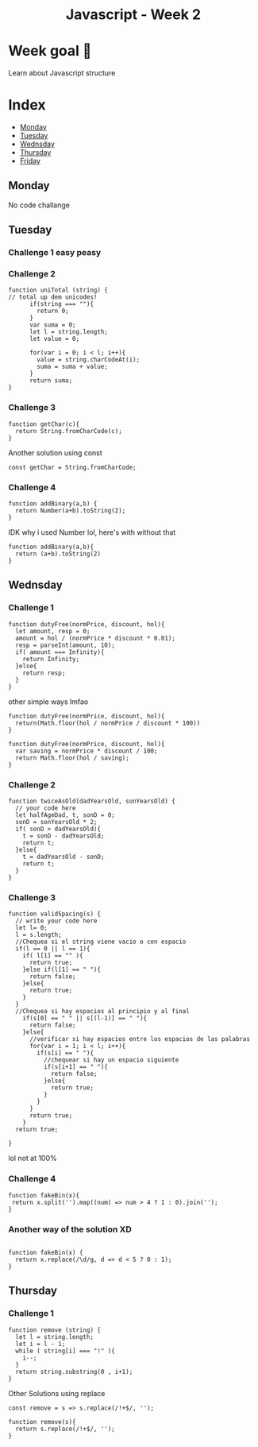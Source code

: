 <h1 align="center">Javascript - Week 2</h1>

# Week goal 🏁

<p>Learn about Javascript structure</p>

# Index
- [Monday](#monday)
- [Tuesday](#tuesday)
- [Wednsday](#wednsday)
- [Thursday](#thursday)
- [Friday](#friday)

## Monday
No code challange

## Tuesday
### Challenge 1 easy peasy
### Challenge 2
``` 
function uniTotal (string) {
// total up dem unicodes!
      if(string === ""){
        return 0;
      }
      var suma = 0;
      let l = string.length;
      let value = 0;
  
      for(var i = 0; i < l; i++){
        value = string.charCodeAt(i);        
        suma = suma + value;
      }
      return suma;
}
``` 
### Challenge 3
``` 
function getChar(c){
  return String.fromCharCode(c);
}
``` 
Another solution using const 
``` 
const getChar = String.fromCharCode;
``` 
### Challenge 4
``` 
function addBinary(a,b) {
  return Number(a+b).toString(2);
}
``` 
IDK why i used Number lol, here's with without that
``` 
function addBinary(a,b){
  return (a+b).toString(2)
}
``` 

## Wednsday
### Challenge 1
``` 
function dutyFree(normPrice, discount, hol){
  let amount, resp = 0;
  amount = hol / (normPrice * discount * 0.01);
  resp = parseInt(amount, 10);
  if( amount === Infinity){
    return Infinity;
  }else{
    return resp;
  }
}
``` 
other simple ways lmfao
``` 
function dutyFree(normPrice, discount, hol){
  return(Math.floor(hol / normPrice / discount * 100))
}
``` 
``` 
function dutyFree(normPrice, discount, hol){
  var saving = normPrice * discount / 100;
  return Math.floor(hol / saving);
}
``` 
### Challenge 2
``` 
function twiceAsOld(dadYearsOld, sonYearsOld) {
  // your code here
  let halfAgeDad, t, sonD = 0;
  sonD = sonYearsOld * 2;
  if( sonD > dadYearsOld){
    t = sonD - dadYearsOld;
    return t;
  }else{
    t = dadYearsOld - sonD;
    return t;
  }
}
``` 
### Challenge 3
``` 
function validSpacing(s) {
  // write your code here
  let l= 0;
  l = s.length;
  //Chequea si el string viene vacio o con espacio
  if(l == 0 || l == 1){
    if( l[1] == "" ){      
      return true;
    }else if(l[1] == " "){
      return false;
    }else{
      return true;
    }
  }  
  //Chequea si hay espacios al principio y al final
    if(s[0] == " " || s[(l-1)] == " "){      
      return false;
    }else{
      //verificar si hay espacios entre los espacios de las palabras
      for(var i = 1; i < l; i++){
        if(s[i] == " "){
          //chequear si hay un espacio siguiente
          if(s[i+1] == " "){
            return false;
          }else{
            return true;
          }
        }
      }
      return true;
    }
  return true;
  
}
``` 
lol not at 100%
### Challenge 4
``` 
function fakeBin(x){
 return x.split('').map((num) => num > 4 ? 1 : 0).join('');
}
``` 

### Another way of the solution XD
``` 

function fakeBin(x) {
  return x.replace(/\d/g, d => d < 5 ? 0 : 1);
}
``` 
## Thursday
### Challenge 1
``` 
function remove (string) {  
  let l = string.length;
  let i = l - 1;
  while ( string[i] === "!" ){
    i--;
  }
  return string.substring(0 , i+1);
}
``` 
Other Solutions using replace
``` 
const remove = s => s.replace(/!+$/, '');
``` 
``` 
function remove(s){
  return s.replace(/!+$/, '');
}
``` 
